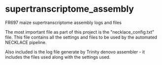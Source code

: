 # supertranscriptome_assembly
FR697 maize supertranscriptome assembly logs and files

The most important file as part of this project is the "necklace_config.txt" file.
This file contains all the settings and files to be used by the automated NECKLACE pipeline.

Also included is the log file generate by Trinity denovo assembler - it includes the files used along with the settings used.
